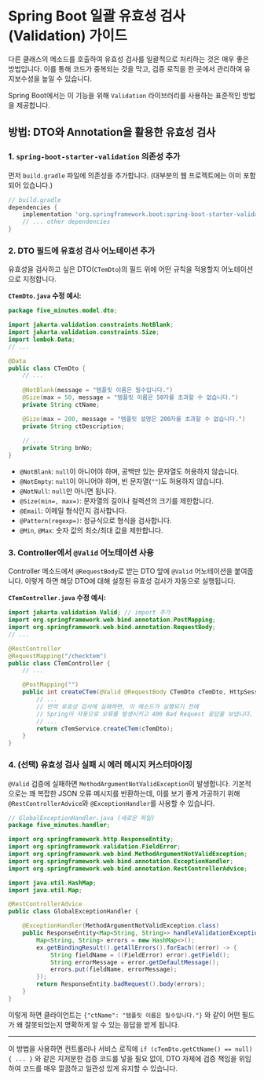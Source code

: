# Spring Boot 일괄 유효성 검사(Validation) 가이드

다른 클래스의 메소드를 호출하여 유효성 검사를 일괄적으로 처리하는 것은 매우 좋은 방법입니다. 이를 통해 코드가 중복되는 것을 막고, 검증 로직을 한 곳에서 관리하여 유지보수성을 높일 수 있습니다.

Spring Boot에서는 이 기능을 위해 `Validation` 라이브러리를 사용하는 표준적인 방법을 제공합니다.

## 방법: DTO와 Annotation을 활용한 유효성 검사

### 1. `spring-boot-starter-validation` 의존성 추가

먼저 `build.gradle` 파일에 의존성을 추가합니다. (대부분의 웹 프로젝트에는 이미 포함되어 있습니다.)

```groovy
// build.gradle
dependencies {
    implementation 'org.springframework.boot:spring-boot-starter-validation'
    // ... other dependencies
}
```

### 2. DTO 필드에 유효성 검사 어노테이션 추가

유효성을 검사하고 싶은 DTO(`CTemDto`)의 필드 위에 어떤 규칙을 적용할지 어노테이션으로 지정합니다.

**`CTemDto.java` 수정 예시:**
```java
package five_minutes.model.dto;

import jakarta.validation.constraints.NotBlank;
import jakarta.validation.constraints.Size;
import lombok.Data;
// ...

@Data
public class CTemDto {
    // ...
    
    @NotBlank(message = "템플릿 이름은 필수입니다.")
    @Size(max = 50, message = "템플릿 이름은 50자를 초과할 수 없습니다.")
    private String ctName;

    @Size(max = 200, message = "템플릿 설명은 200자를 초과할 수 없습니다.")
    private String ctDescription;
    
    // ...
    private String bnNo;
}
```
-   `@NotBlank`: `null`이 아니어야 하며, 공백만 있는 문자열도 허용하지 않습니다.
-   `@NotEmpty`: `null`이 아니어야 하며, 빈 문자열(`""`)도 허용하지 않습니다.
-   `@NotNull`: `null`만 아니면 됩니다.
-   `@Size(min=, max=)`: 문자열의 길이나 컬렉션의 크기를 제한합니다.
-   `@Email`: 이메일 형식인지 검사합니다.
-   `@Pattern(regexp=)`: 정규식으로 형식을 검사합니다.
-   `@Min`, `@Max`: 숫자 값의 최소/최대 값을 제한합니다.

### 3. Controller에서 `@Valid` 어노테이션 사용

Controller 메소드에서 `@RequestBody`로 받는 DTO 앞에 `@Valid` 어노테이션을 붙여줍니다. 이렇게 하면 해당 DTO에 대해 설정된 유효성 검사가 자동으로 실행됩니다.

**`CTemController.java` 수정 예시:**
```java
import jakarta.validation.Valid; // import 추가
import org.springframework.web.bind.annotation.PostMapping;
import org.springframework.web.bind.annotation.RequestBody;
// ...

@RestController
@RequestMapping("/checktem")
public class CTemController {
    // ...

    @PostMapping("")
    public int createCTem(@Valid @RequestBody CTemDto cTemDto, HttpSession session) {
        // ...
        // 만약 유효성 검사에 실패하면, 이 메소드가 실행되기 전에
        // Spring이 자동으로 오류를 발생시키고 400 Bad Request 응답을 보냅니다.
        // ...
        return cTemService.createCTem(cTemDto);
    }
}
```

### 4. (선택) 유효성 검사 실패 시 에러 메시지 커스터마이징

`@Valid` 검증에 실패하면 `MethodArgumentNotValidException`이 발생합니다. 기본적으로는 꽤 복잡한 JSON 오류 메시지를 반환하는데, 이를 보기 좋게 가공하기 위해 `@RestControllerAdvice`와 `@ExceptionHandler`를 사용할 수 있습니다.

```java
// GlobalExceptionHandler.java (새로운 파일)
package five_minutes.handler;

import org.springframework.http.ResponseEntity;
import org.springframework.validation.FieldError;
import org.springframework.web.bind.MethodArgumentNotValidException;
import org.springframework.web.bind.annotation.ExceptionHandler;
import org.springframework.web.bind.annotation.RestControllerAdvice;

import java.util.HashMap;
import java.util.Map;

@RestControllerAdvice
public class GlobalExceptionHandler {

    @ExceptionHandler(MethodArgumentNotValidException.class)
    public ResponseEntity<Map<String, String>> handleValidationExceptions(MethodArgumentNotValidException ex) {
        Map<String, String> errors = new HashMap<>();
        ex.getBindingResult().getAllErrors().forEach((error) -> {
            String fieldName = ((FieldError) error).getField();
            String errorMessage = error.getDefaultMessage();
            errors.put(fieldName, errorMessage);
        });
        return ResponseEntity.badRequest().body(errors);
    }
}
```
이렇게 하면 클라이언트는 `{"ctName": "템플릿 이름은 필수입니다."}` 와 같이 어떤 필드가 왜 잘못되었는지 명확하게 알 수 있는 응답을 받게 됩니다.

---

이 방법을 사용하면 컨트롤러나 서비스 로직에 `if (cTemDto.getCtName() == null) { ... }` 와 같은 지저분한 검증 코드를 넣을 필요 없이, DTO 자체에 검증 책임을 위임하여 코드를 매우 깔끔하고 일관성 있게 유지할 수 있습니다.